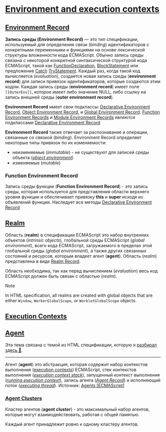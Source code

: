 # [Environment and execution contexts](https://tc39.es/ecma262/multipage/executable-code-and-execution-contexts.html#sec-executable-code-and-execution-contexts)

## [Environment Record](https://tc39.es/ecma262/multipage/executable-code-and-execution-contexts.html#)

**Запись среды (Environment Record)** — это тип спецификации, используемый для определения связи (*binding*) идентификаторов с конкретными переменными и функциями на основе лексической структуры вложенности кода ECMAScript. Обычно запись среды связана с некоторой конкретной синтаксической структурой кода ECMAScript, такой как [FunctionDeclaration](https://tc39.es/ecma262/multipage/ecmascript-language-functions-and-classes.html#prod-FunctionDeclaration), [BlockStatement](https://tc39.es/ecma262/multipage/ecmascript-language-statements-and-declarations.html#prod-BlockStatement) или предложение [Catch](https://tc39.es/ecma262/multipage/ecmascript-language-statements-and-declarations.html#prod-Catch) [TryStatement](https://tc39.es/ecma262/multipage/ecmascript-language-statements-and-declarations.html#prod-TryStatement). Каждый раз, когда такой код вычисляется (*evaluation*), создается новая запись среды (**environment record**) для записи привязок идентификаторов, которые создаются этим кодом. Каждая запись среды (**environment record**) имеет поле `[[OuterEnv]]`, которое имеет либо значение NULL, либо ссылку на запись внешней среды (**outer environment record**).

**Environment Record** имеет свои подклассы: [Declarative Environment Record](https://tc39.es/ecma262/multipage/executable-code-and-execution-contexts.html#sec-declarative-environment-records), [Object Environment Record](https://tc39.es/ecma262/multipage/executable-code-and-execution-contexts.html#sec-object-environment-records), и [Global Environment Record](https://tc39.es/ecma262/multipage/executable-code-and-execution-contexts.html#sec-global-environment-records). [Function Environment Records](https://tc39.es/ecma262/multipage/executable-code-and-execution-contexts.html#sec-function-environment-records) и [Module Environment Records](https://tc39.es/ecma262/multipage/executable-code-and-execution-contexts.html#sec-module-environment-records) являются подклассами [Declarative Environment Record](https://tc39.es/ecma262/multipage/executable-code-and-execution-contexts.html#sec-declarative-environment-records)

**Environment Record** также отвечает за распознавание и операции, связанные со связкой (*binding*).
Environment Record определяет некоторые типы привязок по их изменяемости:

- неизменяемые (*immutable*) - не существуют для записей среды объекта ([*object environment*](https://tc39.es/ecma262/multipage/executable-code-and-execution-contexts.html#sec-object-environment-records))
- изменяемые (*mutable*)

### Function Environment Record

Запись среды функции (**Function Environment Record**) - это запись среды, которая используется для представления области верхнего уровня функции и обеспечивает привязку **this** и **super** исходя из объявлений функции. Наследует все методы [Declarative Environment Record](https://tc39.es/ecma262/multipage/executable-code-and-execution-contexts.html#sec-declarative-environment-records)

## [Realm](https://tc39.es/ecma262/multipage/executable-code-and-execution-contexts.html#sec-code-realms)

Область (**realm**) в спецификации ECMAScript это набор внутренних объектов (*intrinsic objects*), глобальной среды ECMAScript (*global environment*), всего кода ECMAScript, загружаемого в пределах этой глобальной среды (*global environment*), а также других связанных состояний и ресурсов, которым владеет агент (**agent**). Область (*realm*) представлена в виде [Realm Record](https://tc39.es/ecma262/multipage/executable-code-and-execution-contexts.html#realm-record).

Область необходима, так как перед вычислением (*evaluation*) весь код ECMAScript должен быть связан с областью (*realm*).

> [!NOTE]
> In HTML specification, all realms are created with global objects that are either `Window`, `WorkerGlobalScope`, or `WorkletGlobalScope` objects.

## [Execution Contexts](https://tc39.es/ecma262/multipage/executable-code-and-execution-contexts.html#sec-execution-contexts)

<!-- TODO: Написать про execution contexts и execution context stack -->

## [Agent](https://tc39.es/ecma262/multipage/executable-code-and-execution-contexts.html#sec-agents)

Эта тема связана с темой из HTML спецификации, которую я [разбирал здесь 📂](../../../frontend/core/html/topics/browsers/agent.md).

___

Агент (**agent**) это абстракция, которая содержит набор контекстов выполнения ([execution contexts](https://tc39.es/ecma262/multipage/executable-code-and-execution-contexts.html#sec-execution-contexts)) ECMAScript, стек контекстов выполнения ([*execution context stack*](https://tc39.es/ecma262/multipage/executable-code-and-execution-contexts.html#execution-context-stack)), запущенный контекст выполнения ([*running execution context*](https://tc39.es/ecma262/multipage/executable-code-and-execution-contexts.html#running-execution-context)), запись агента ([*Agent Record*](https://tc39.es/ecma262/multipage/executable-code-and-execution-contexts.html#table-agent-record)) и исполняющий поток ([*executing thread*](https://tc39.es/ecma262/multipage/executable-code-and-execution-contexts.html#executing-thread)). Источник: [Agents [ECMAScript]](https://tc39.es/ecma262/multipage/executable-code-and-execution-contexts.html#sec-agents)

### [Agent Clusters](https://tc39.es/ecma262/multipage/executable-code-and-execution-contexts.html#sec-agent-clusters)

Кластер агентов (**agent cluster**) - это максимальный набор агентов, которые могут взаимодействовать, работая с общей памятью.

Каждый агент принадлежит ровно к одному кластеру агентов.

<!-- TODO: Объединить темы связанные с agent и agent clusters из EcmaScript и HTML -->
